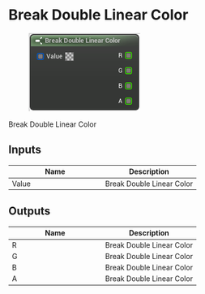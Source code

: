 # Break Double Linear Color

<div align="left" data-full-width="false"><figure><img src="../../../../.gitbook/assets/break_double_linear_color.png" alt=""><figcaption></figcaption></figure></div>

Break Double Linear Color

## Inputs

<table><thead><tr><th width="170">Name</th><th>Description</th></tr></thead><tbody><tr><td>Value</td><td>Break Double Linear Color</td></tr></tbody></table>

## Outputs

<table><thead><tr><th width="170">Name</th><th>Description</th></tr></thead><tbody><tr><td>R</td><td>Break Double Linear Color</td></tr><tr><td>G</td><td>Break Double Linear Color</td></tr><tr><td>B</td><td>Break Double Linear Color</td></tr><tr><td>A</td><td>Break Double Linear Color</td></tr></tbody></table>
